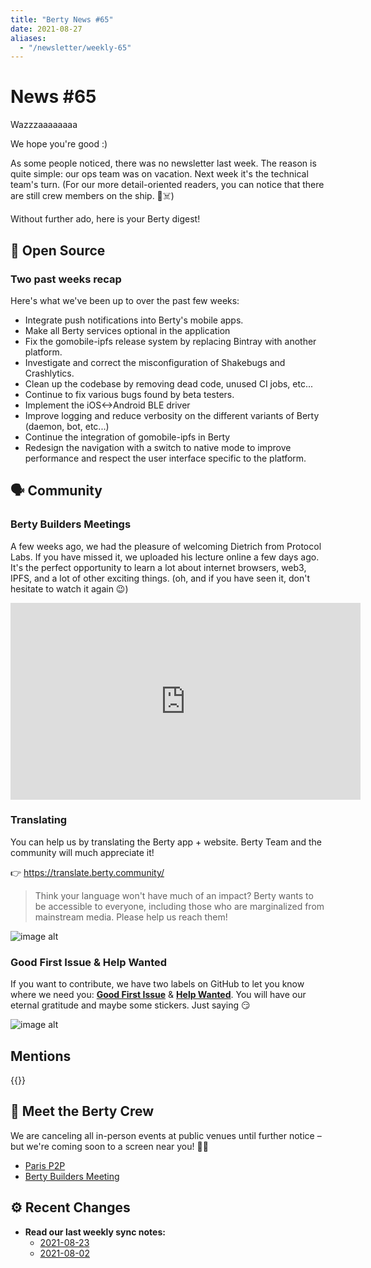 ```yaml
---
title: "Berty News #65"
date: 2021-08-27
aliases:
  - "/newsletter/weekly-65"
---
```


# News #65

Wazzzaaaaaaaa


We hope you're good :)

As some people noticed, there was no newsletter last week. The reason is quite simple: our ops team was on vacation. Next week it's the technical team's turn. (For our more detail-oriented readers, you can notice that there are still crew members on the ship. 🏴☠️)

Without further ado, here is your Berty digest!

## 🚀 Open Source


### Two past weeks recap

Here's what we've been up to over the past few weeks:
* Integrate push notifications into Berty's mobile apps.
* Make all Berty services optional in the application
* Fix the gomobile-ipfs release system by replacing Bintray with another platform.
* Investigate and correct the misconfiguration of Shakebugs and Crashlytics.
* Clean up the codebase by removing dead code, unused CI jobs, etc...
* Continue to fix various bugs found by beta testers.
* Implement the iOS<->Android BLE driver
* Improve logging and reduce verbosity on the different variants of Berty (daemon, bot, etc...)
* Continue the integration of gomobile-ipfs in Berty
* Redesign the navigation with a switch to native mode to improve performance and respect the user interface specific to the platform.



## 🗣️ Community


### Berty Builders Meetings

A few weeks ago, we had the pleasure of welcoming Dietrich from Protocol Labs. If you have missed it, we uploaded his lecture online a few days ago.  It's the perfect opportunity to learn a lot about internet browsers, web3, IPFS, and a lot of other exciting things. (oh, and if you have seen it, don't hesitate to watch it again 😉)


<iframe width="560" height="315" src="https://www.youtube.com/embed/CTiTiNqe7x0" title="YouTube video player" frameborder="0" allow="accelerometer; autoplay; clipboard-write; encrypted-media; gyroscope; picture-in-picture" allowfullscreen></iframe>


### Translating

You can help us by translating the Berty app + website. Berty Team and the community will much appreciate it!

👉 https://translate.berty.community/

> Think your language won't have much of an impact? Berty wants to be accessible to everyone, including those who are marginalized from mainstream media. Please help us reach them!

![image alt](https://media.giphy.com/media/26BRDvCpnEukGhmHC/giphy.gif)

### Good First Issue & Help Wanted

If you want to contribute, we have two labels on GitHub to let you know where we need you: [**Good First Issue**](https://github.com/issues?q=is%3Aissue+is%3Aopen+org%3Aberty+label%3A%22good+first+issue%22+sort%3Aupdated-desc) & [**Help Wanted**](https://github.com/issues?q=is%3Aissue+is%3Aopen+org%3Aberty+label%3A%22help+wanted%22+sort%3Aupdated-desc+). You will have our eternal gratitude and maybe some stickers. Just saying 😏

![image alt](https://media.giphy.com/media/14jQC2AONxNBHq/giphy.gif)

## Mentions


{{<tweet id="1425520313509556230">}}




## 🎉 Meet the Berty Crew

We are canceling all in-person events at public venues until further notice – but we're coming soon to a screen near you! 🚧🚧

* [Paris P2P](https://p2p.paris/)
* [Berty Builders Meeting](https://www.meetup.com/berty-hq/)

## ⚙️ Recent Changes

* **Read our last weekly sync notes:**
    * [2021-08-23](https://github.com/berty/community/blob/master/meeting-notes/2021/Q3/2021-08-23--staff-team-weekly-sync.md)
    * [2021-08-02](https://github.com/berty/community/blob/master/meeting-notes/2021/Q2/2021-08-02--staff-team-weekly-sync.md)

